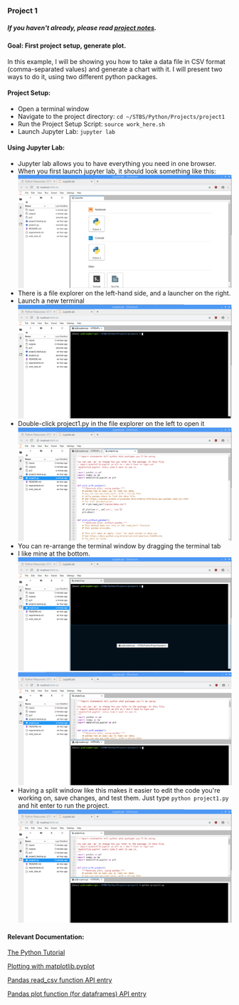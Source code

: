 ### Project 1

##### If you haven't already, please read [project notes](../README.md).

#### Goal: First project setup, generate plot.

In this example, I will be showing you how to take a data file in
CSV format (comma-separated values) and generate a chart with it. I will present two ways to do it, using two different python packages.

#### Project Setup:
* Open a terminal window
* Navigate to the project directory: `cd ~/STBS/Python/Projects/project1`
* Run the Project Setup Script: `source work_here.sh`
* Launch Jupyter Lab: `jupyter lab`

#### Using Jupyter Lab:
* Jupyter lab allows you to have everything you need in one browser.
* When you first launch jupyter lab, it should look something like this: ![jupyterlab start](../Pictures/jupyterlab_start.png)
* There is a file explorer on the left-hand side, and a launcher on the right.
* Launch a new terminal ![jupyterlab launcher](../Pictures/jupyterlab_terminal.png)
* Double-click project1.py in the file explorer on the left to open it ![open_project](../Pictures/jupyterlab_open_project1.py.png)
* You can re-arrange the terminal window by dragging the terminal tab
* I like mine at the bottom. ![jupyterlab_drag_tab](../Pictures/jupyterlab_drag_tab.png)
![jupyterlab_splitscreen](../Pictures/jupyterlab_splitscreen.png)
* Having a split window like this makes it easier to edit the code you're working on, save changes, and test them. Just type `python project1.py` and hit enter to run the project. ![jupyterlab_run_project](../Pictures/jupyterlab_run_project.png)

#### Relevant Documentation:
[The Python Tutorial](https://docs.python.org/3/tutorial/index.html)

[Plotting with matplotlib.pyplot](https://matplotlib.org/3.1.0/tutorials/introductory/pyplot.html)

[Pandas read_csv function API entry](https://pandas.pydata.org/pandas-docs/stable/reference/api/pandas.read_csv.html)

[Pandas plot function (for dataframes) API entry](https://pandas.pydata.org/pandas-docs/stable/reference/api/pandas.DataFrame.plot.html?highlight=plot#pandas.DataFrame.plot)
